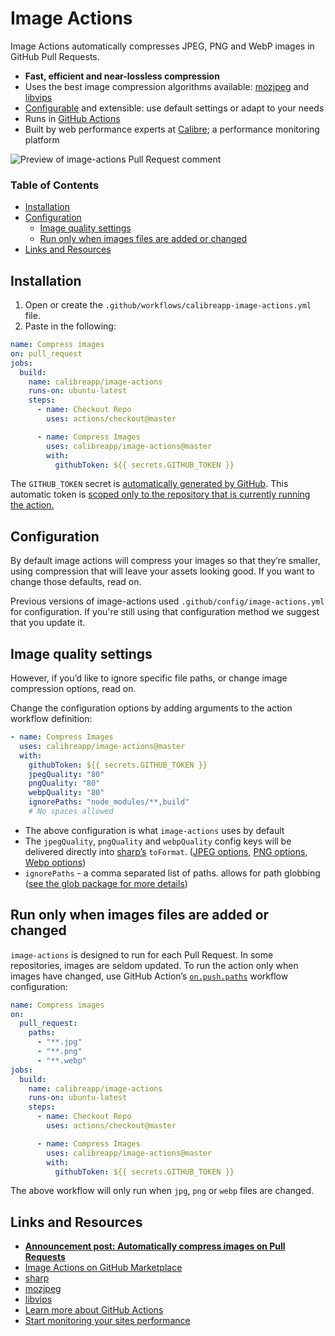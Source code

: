 # Image Actions

Image Actions automatically compresses JPEG, PNG and WebP images in GitHub Pull Requests.

- **Fast, efficient and near-lossless compression**
- Uses the best image compression algorithms available: [mozjpeg](https://github.com/mozilla/mozjpeg) and [libvips](https://github.com/libvips/libvips)
- [Configurable](#Configuration) and extensible: use default settings or adapt to your needs
- Runs in [GitHub Actions](https://github.com/features/actions)
- Built by web performance experts at [Calibre](https://calibreapp.com/); a performance monitoring platform

![Preview of image-actions Pull Request comment](https://user-images.githubusercontent.com/924/62024579-e1470d00-b218-11e9-8655-693ea42ba0f7.png)

### Table of Contents

- [Installation](#Installation)
- [Configuration](#Configuration)
  - [Image quality settings](#Image-quality-settings)
  - [Run only when images files are added or changed](#Run-only-when-images-files-are-added-or-changed)
- [Links and Resources](#Links-and-Resources)

## Installation

1. Open or create the `.github/workflows/calibreapp-image-actions.yml` file.
2. Paste in the following:

```yml
name: Compress images
on: pull_request
jobs:
  build:
    name: calibreapp/image-actions
    runs-on: ubuntu-latest
    steps:
      - name: Checkout Repo
        uses: actions/checkout@master

      - name: Compress Images
        uses: calibreapp/image-actions@master
        with:
          githubToken: ${{ secrets.GITHUB_TOKEN }}
```

The `GITHUB_TOKEN` secret is [automatically generated by GitHub](https://help.github.com/en/articles/virtual-environments-for-github-actions#github_token-secret). This automatic token is [scoped only to the repository that is currently running the action.](https://help.github.com/en/articles/virtual-environments-for-github-actions#token-permissions)

## Configuration

By default image actions will compress your images so that they’re smaller, using compression that will leave your assets looking good. If you want to change those defaults, read on.

Previous versions of image-actions used `.github/config/image-actions.yml` for configuration. If you're still using that configuration method we suggest that you update it.

## Image quality settings

However, if you’d like to ignore specific file paths, or change image compression options, read on.

Change the configuration options by adding arguments to the action workflow definition:

```yml
- name: Compress Images
  uses: calibreapp/image-actions@master
  with:
    githubToken: ${{ secrets.GITHUB_TOKEN }}
    jpegQuality: "80"
    pngQuality: "80"
    webpQuality: "80"
    ignorePaths: "node_modules/**,build"
    # No spaces allowed
```

- The above configuration is what `image-actions` uses by default
- The `jpegQuality`, `pngQuality` and `webpQuality` config keys will be delivered directly into [sharp’s](http://sharp.pixelplumbing.com) `toFormat`. ([JPEG options](http://sharp.pixelplumbing.com/en/stable/api-output/#jpeg), [PNG options](http://sharp.pixelplumbing.com/en/stable/api-output/#png), [Webp options](http://sharp.pixelplumbing.com/en/stable/api-output/#webp))
- `ignorePaths` - a comma separated list of paths. allows for path globbing ([see the glob package for more details](https://www.npmjs.com/package/glob))

## Run only when images files are added or changed

`image-actions` is designed to run for each Pull Request. In some repositories, images are seldom updated. To run the action only when images have changed, use GitHub Action’s [`on.push.paths`](https://help.github.com/en/actions/automating-your-workflow-with-github-actions/workflow-syntax-for-github-actions#onpushpull_requestpaths) workflow configuration:

```yml
name: Compress images
on:
  pull_request:
    paths:
      - "**.jpg"
      - "**.png"
      - "**.webp"
jobs:
  build:
    name: calibreapp/image-actions
    runs-on: ubuntu-latest
    steps:
      - name: Checkout Repo
        uses: actions/checkout@master

      - name: Compress Images
        uses: calibreapp/image-actions@master
        with:
          githubToken: ${{ secrets.GITHUB_TOKEN }}
```

The above workflow will only run when `jpg`, `png` or `webp` files are changed.

## Links and Resources

- **[Announcement post: Automatically compress images on Pull Requests](https://calibreapp.com/blog/compress-images-in-prs/)**
- [Image Actions on GitHub Marketplace](https://github.com/marketplace/actions/image-actions)
- [sharp](https://github.com/lovell/sharp)
- [mozjpeg](https://github.com/mozilla/mozjpeg)
- [libvips](https://github.com/libvips/libvips)
- [Learn more about GitHub Actions](https://github.com/features/actions)
- [Start monitoring your sites performance](https://calibreapp.com/)

